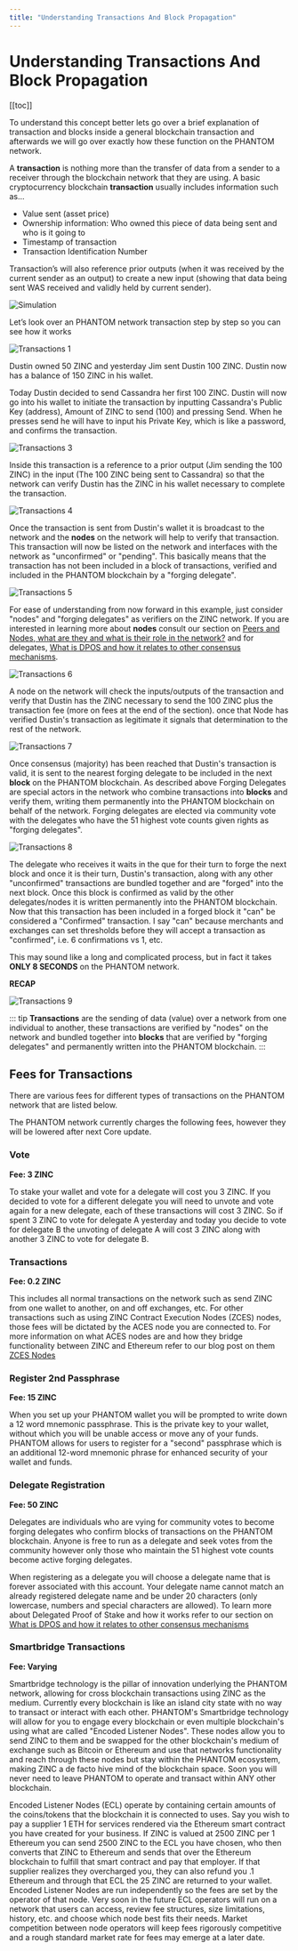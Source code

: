 ```yaml
---
title: "Understanding Transactions And Block Propagation"
---
```


# Understanding Transactions And Block Propagation

[[toc]]

To understand this concept better lets go over a brief explanation of transaction and blocks inside a general blockchain transaction and afterwards we will go over exactly how these function on the PHANTOM network.

A **transaction** is nothing more than the transfer of data from a sender to a receiver through the blockchain network that they are using.   A basic cryptocurrency blockchain **transaction** usually includes information such as...

* Value sent (asset price)
* Ownership information: Who owned this piece of data being sent and who is it going to
* Timestamp of transaction
* Transaction Identification Number

Transaction’s will also reference prior outputs (when it was received by the current sender as an output) to create a new input (showing that data being sent WAS received and validly held by current sender).

![Simulation](./assets/understanding-transactions-and-block-propagation/simulation.gif)

Let’s look over an PHANTOM network transaction step by step so you can see how it works

![Transactions 1](./assets/understanding-transactions-and-block-propagation/Transactions_01.png)

Dustin owned 50 ZINC and yesterday Jim sent Dustin 100 ZINC.  Dustin now has a balance of 150 ZINC in his wallet.

Today Dustin decided to send Cassandra her first 100 ZINC.   Dustin will now go into his wallet to initiate the transaction by inputting Cassandra's Public Key (address), Amount of ZINC to send (100) and pressing Send.  When he presses send he will have to input his Private Key, which is like a password, and confirms the transaction.

![Transactions 3](./assets/understanding-transactions-and-block-propagation/Transactions_03.png)

Inside this transaction is a reference to a prior output (Jim sending the 100 ZINC) in the input (The 100 ZINC being sent to Cassandra) so that the network can verify Dustin has the ZINC in his wallet necessary to complete the transaction.

![Transactions 4](./assets/understanding-transactions-and-block-propagation/Transactions_04.png)

Once the transaction is sent from Dustin's wallet it is broadcast to the network and the **nodes** on the network will help to verify that transaction. This transaction will now be listed on the network and interfaces with the network as "unconfirmed" or "pending".  This basically means that the transaction has not been included in a block of transactions, verified and included in the PHANTOM blockchain by a "forging delegate".

![Transactions 5](./assets/understanding-transactions-and-block-propagation/Transactions_05.png)

For ease of understanding from now forward in this example, just consider "nodes" and "forging delegates" as verifiers on the ZINC network.  If you are interested in learning more about **nodes** consult our section on [Peers and Nodes, what are they and what is their role in the network?](http://www.ark.io/) and for delegates, [What is DPOS and how it relates to other consensus mechanisms](https://docs.ark.io/basics/what-is-delegated-proof-of-stake.html).

![Transactions 6](./assets/understanding-transactions-and-block-propagation/Transactions_06.png)

A node on the network will check the inputs/outputs of the transaction and verify that Dustin has the ZINC necessary to send the 100 ZINC plus the transaction fee (more on fees at the end of the section).  once that Node has verified Dustin's transaction as legitimate it signals that determination to the rest of the network.

![Transactions 7](./assets/understanding-transactions-and-block-propagation/Transactions_07.png)

Once consensus (majority) has been reached that Dustin's transaction is valid, it is sent to the nearest forging delegate to be included in the next **block** on the PHANTOM blockchain.  As described above Forging Delegates are special actors in the network who combine transactions into **blocks** and verify them, writing them permanently into the PHANTOM blockchain on behalf of the network.  Forging delegates are elected via community vote with the delegates who have the 51 highest vote counts given rights as "forging delegates".

![Transactions 8](./assets/understanding-transactions-and-block-propagation/Transactions_08.png)

The delegate who receives it waits in the que for their turn to forge the next block and once it is their turn, Dustin's transaction, along with any other "unconfirmed" transactions are bundled together and are "forged" into the next block.  Once this block is confirmed as valid by the other delegates/nodes it is written permanently into the PHANTOM blockchain.  Now that this transaction has been included in a forged block it "can" be considered a "Confirmed" transaction.  I say "can" because merchants and exchanges can set thresholds before they will accept a transaction as "confirmed", i.e.  6 confirmations vs 1, etc.

This may sound like a long and complicated process, but in fact it takes **ONLY 8 SECONDS** on the PHANTOM network.

**RECAP**

![Transactions 9](./assets/understanding-transactions-and-block-propagation/Transactions_09.png)

::: tip
**Transactions** are the sending of data (value) over a network from one individual to another, these transactions are verified by "nodes" on the network and bundled together into **blocks** that are verified by "forging delegates" and permanently written into the PHANTOM blockchain.
:::

## Fees for Transactions

There are various fees for different types of transactions on the PHANTOM network that are listed below.

The PHANTOM network currently charges  the following fees, however they will be lowered after next Core update.

### Vote

**Fee: 3 ZINC**

To stake your wallet and vote for a delegate will cost you 3 ZINC. If you decided to vote for a different delegate you will need to unvote and vote again for a new delegate, each of these transactions will cost 3 ZINC.   So if spent 3 ZINC to vote for delegate A yesterday and today you decide to vote for delegate B the unvoting of delegate A will cost 3 ZINC along with another 3 ZINC to vote for delegate B.

### Transactions

**Fee: 0.2 ZINC**

This includes all normal transactions on the network such as send ZINC from one wallet to another, on and off exchanges, etc.  For other transactions such as using ZINC Contract Execution Nodes (ZCES) nodes, those fees will be dictated by the ACES node you are connected to.  For more information on what ACES nodes are and how they bridge functionality between ZINC and Ethereum refer to our blog post on them [ZCES Nodes](http://www.blog.ark.io/aces-ark-contract-excution-services-d6924486b8c5)

### Register 2nd Passphrase

**Fee: 15 ZINC**

When you set up your PHANTOM wallet you will be prompted to write down a 12 word mnemonic passphrase.  This is the private key to your wallet, without which you will be unable access or move any of your funds.  PHANTOM allows for users to register for a "second" passphrase which is an additional 12-word mnemonic phrase for enhanced security of your wallet and funds.

### Delegate Registration

**Fee: 50 ZINC**

Delegates are individuals who are vying for community votes to become forging delegates who confirm blocks of transactions on the PHANTOM blockchain.  Anyone is free to run as a delegate and seek votes from the community however only those who maintain the 51 highest vote counts become active forging delegates.

When registering as a delegate you will choose a delegate name that is forever associated with this account.  Your delegate name cannot match an already registered delegate name and be under 20 characters (only lowercase, numbers and special characters are allowed).  To learn more about Delegated Proof of Stake and how it works refer to our section on [What is DPOS and how it relates to other consensus mechanisms](https://docs.ark.io/basics/what-is-delegated-proof-of-stake.html)

### Smartbridge Transactions

**Fee: Varying**

Smartbridge technology is the pillar of innovation underlying the PHANTOM network, allowing for cross blockchain transactions using ZINC as the medium.  Currently every blockchain is like an island city state with no way to transact or interact with each other.  PHANTOM's Smartbridge technology will allow for you to engage every blockchain or even multiple blockchain's using what are called "Encoded Listener Nodes".  These nodes allow you to send ZINC to them and be swapped for the other blockchain's medium of exchange such as Bitcoin or Ethereum and use that networks functionality and reach through these nodes but stay within the PHANTOM ecosystem, making ZINC a de facto hive mind of the blockchain space.  Soon you will never need to leave PHANTOM to operate and transact within ANY other blockchain.

Encoded Listener Nodes (ECL) operate by containing certain amounts of the coins/tokens that the blockchain it is connected to uses.  Say you wish to pay a supplier 1 ETH for services rendered via the Ethereum smart contract you have created for your business.  If ZINC is valued at 2500 ZINC per 1 Ethereum you can send 2500 ZINC to the ECL you have chosen, who then converts that ZINC to Ethereum and sends that over the Ethereum blockchain to fulfill that smart contract and pay that employer.  If that supplier realizes they overcharged you, they can also refund you .1 Ethereum and through that ECL the 25 ZINC are returned to your wallet.  Encoded Listener Nodes are run independently so the fees are set by the operator of that node.  Very soon in the future ECL operators will run on a network that users can access, review fee structures, size limitations, history, etc. and choose which node best fits their needs.  Market competition between node operators will keep fees rigorously competitive and a rough standard market rate for fees may emerge at a later date.
